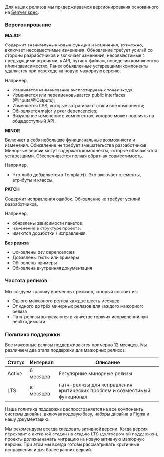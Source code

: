 Для наших релизов мы придерживаемся версионирования основанного на [Semver spec](http://semver.org/).

### Версионирование

**MAJOR**

Содержит значительные новые функции и изменения, возможно, включает несовместимые изменения.
Обновление требует усилий со стороны разработчиков и включает изменения, несовместимые
с предыдущими версиями, в API, путях к файлам, поведении компонентов и/или зависимостях.
Ранее объявленные устаревшими компоненты удаляются при переходе на новую мажорную версию.

Например,
  - Изменяется наименование экспортируемых точек входа;
  - Изменяется или переименовывается public interfaces (@Inputs/@Outputs);
  - Изменяется CSS, которые затрагивают стили вне компонента;
  - Обновляется major у peer dependencies;
  - Визуальное изменение в компонентах, которое может повлиять на общедоступный API.

**MINOR**

Включает в себя небольшие функциональные возможности и изменения.
Обновление не требует вмешательства разработчиков.
Минорные версии могут содержать компоненты, которые объявляются устаревшими.
Обеспечивается полная обратная совместимость.

Например,
  - Что-либо добавляется в Template(). Это включает элементы, атрибуты и классы.

**PATCH**

Содержит исправления ошибок. Обновление не требует усилий разработчиков.

Например,
  - обновлены зависимости пакетов;
  - изменения в структуре проекта;
  - имеются доработки / исправления.

**Без релиза**
  - Обновлены dev dependencies
  - Добавлены тесты или примеры
  - Обновлены примеры
  - Обновлена внутренняя документация

### Частота релизов
Мы следуем графику временных релизов, который состоит из:

- Одного мажорного релиза каждые шесть месяцев
- От одного до трёх минорных релизов для каждого мажорного релиза
- Патч-релизы выпускаются в качестве горячих исправлений при необходимости

### Политика поддержки
Все мажорные релизы поддерживаются примерно 12 месяцев.
Мы различаем два этапа поддержки для мажорных релизов:

| Статус | Интервал  | Описание                                                                 |
|--------|-----------|--------------------------------------------------------------------------|
| Active | 6 месяцев | Регулярные минорные релизы                                               |
| LTS    | 6 месяцев | патч-релизы для исправления критических проблем и совместимый функционал |


Наша политика поддержки распространяется на все компоненты системы дизайна,
включая кодовую базу, наборы дизайна в Figma и нашу документацию.

Мы рекомендуем всегда следовать активной версии.
Когда версия переходит с активной стадии на стадию LTS (долгосрочной поддержки),
проекты должны начать миграцию на новую активную мажорную версию.
При этом мы всегда готовы рассматривать критичные исправления и для более ранних версий.

